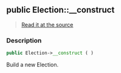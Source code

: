 ## public Election::__construct

> [Read it at the source](https://github.com/julien-boudry/Condorcet/blob/master/src/Election.php#L114)

### Description    

```php
public Election->__construct ( )
```

Build a new Election.
    